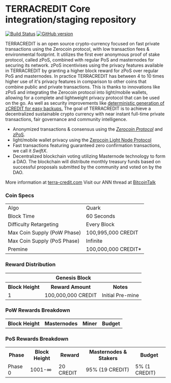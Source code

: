 TERRACREDIT Core integration/staging repository
=====================================

[![Build Status](https://travis-ci.org/TERRACREDIT-Project/TERRACREDIT.svg?branch=master)](https://travis-ci.org/TERRACREDIT-Project/TERRACREDIT) [![GitHub version](https://badge.fury.io/gh/TERRACREDIT-Project%2FTERRACREDIT.svg)](https://badge.fury.io/gh/TERRACREDIT-Project%2FTERRACREDIT)

TERRACREDIT is an open source crypto-currency focused on fast private transactions using the Zerocoin protocol, with low transaction fees & environmental footprint.  It utilizes the first ever anonymous proof of stake protocol, called zPoS, combined with regular PoS and masternodes for securing its network. zPoS incentivises using the privacy features available in TERRACREDIT by granting a higher block reward for zPoS over regular PoS and masternodes. In practice TERRACREDIT has between 4 to 10 times higher use of it's privacy features in comparison to other coins that combine public and private transactions. This is thanks to innovations like zPoS and integrating the Zerocoin protocol into light/mobile wallets, allowing for a complete and lightweight privacy protocol that can be used on the go. As well as security improvements like [deterministic generation of zCREDIT for easy backups.](https://www.reddit.com/r/terracredit/comments/8gbjf7/how_to_use_deterministic_zerocoin_generation/)
The goal of TERRACREDIT is to achieve a decentralized sustainable crypto currency with near instant full-time private transactions, fair governance and community intelligence.
- Anonymized transactions & consensus using the [_Zerocoin Protocol_](http://www.terra-credit.com/zcredit) and [zPoS](https://terra-credit.com/zpos/).
- light/mobile wallet privacy using the [Zerocoin Light Node Protocol](https://terra-credit.com/wp-content/uploads/2018/11/Zerocoin_Light_Node_Protocol.pdf)
- Fast transactions featuring guaranteed zero confirmation transactions, we call it _SwiftX_.
- Decentralized blockchain voting utilizing Masternode technology to form a DAO. The blockchain will distribute monthly treasury funds based on successful proposals submitted by the community and voted on by the DAO.

More information at [terra-credit.com](http://www.terra-credit.com) Visit our ANN thread at [BitcoinTalk](http://www.bitcointalk.org/index.php?topic=1262920)

### Coin Specs
<table>
<tr><td>Algo</td><td>Quark</td></tr>
<tr><td>Block Time</td><td>60 Seconds</td></tr>
<tr><td>Difficulty Retargeting</td><td>Every Block</td></tr>
<tr><td>Max Coin Supply (PoW Phase)</td><td>100,995,000 CREDIT</td></tr>
<tr><td>Max Coin Supply (PoS Phase)</td><td>Infinite</td></tr>
<tr><td>Premine</td><td>100,000,000 CREDIT*</td></tr>
</table>

### Reward Distribution

<table>
<th colspan=4>Genesis Block</th>
<tr><th>Block Height</th><th>Reward Amount</th><th>Notes</th></tr>
<tr><td>1</td><td>100,000,000 CREDIT</td><td>Initial Pre-mine</td></tr>
</table>

### PoW Rewards Breakdown

<table>
<th>Block Height</th><th>Masternodes</th><th>Miner</th><th>Budget</th>
</table>

### PoS Rewards Breakdown

<table>
<th>Phase</th><th>Block Height</th><th>Reward</th><th>Masternodes & Stakers</th><th>Budget</th>
<tr><td>Phase 0</td><td>1001-∞</td><td>20 CREDIT</td><td>95% (19 CREDIT)</td><td>5% (1 CREDIT)</td></tr>
</table>
